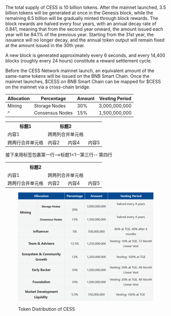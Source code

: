 The total supply of CESS is 10 billion tokens. After the mainnet launched, 3.5 billion tokens will be generated at once in the Genesis block, while the remaining 6.5 billion will be gradually minted through block rewards. The block rewards are halved every four years, with an annual decay rate of 0.841, meaning that from the second year onward, the amount issued each year will be 84.1% of the previous year. Starting from the 31st year, the issuance will no longer decay, and the annual token output will remain fixed at the amount issued in the 30th year.

A new block is generated approximately every 6 seconds, and every 14,400 blocks (roughly every 24 hours) constitute a reward settlement cycle.

Before the CESS Network mainnet launch, an equivalent amount of the same-name tokens will be issued on the BNB Smart Chain. Once the mainnet launches, $CESS on BNB Smart Chain can be mapped for $CESS on the mainnet via a cross-chain bridge.

| Allocation | Percentage | Amount | Vesting Period |
| --- | --- | --- | --- |
| Mining | Storage Nodes | 30% | 3,000,000,000 | halved every 4 years |
| ^ | Consensus Nodes | 15% | 1,500,000,000 | halved every 4 years |
			

<table><!-- 最外层用<table>标签包裹 -->
	<tr><!-- 接下来用<tr>标签包裹第一行 -->
		<th>标题1</th><!-- 再然后用<th>或<td>标签包裹，第一行通常是标题行，所以用了<th>，也可用<td> -->
		<th colspan="2">标题2</th><!-- 跨两列合并标题 -->
	</tr><!-- 用</tr>闭合第一行，注意不能丢闭合符号</tr> -->
	<tr><!--用tr>标签包惠内容行-->
                <td>内容1</td><!-- 用<td>标签包裹内容行第一列 -->
		<td colspan="2">跨两列合并单元格</td><!--用 <td colspan="2">标签合并2，3列 -->
	</tr><!--用/tr>闭合第二行，注意闭合符号</tr> -->
	<tr><!--第三行-->
                <td rowspan="2">跨两行合并单元格</td><!-- 第三行第一列用<td rowspan="2">标签合并3，4行-->
                <td>内容2</td><!-- 第三行第二列的单元格没有合并行，依然占一行- ->
		<td>内容3</td>
	</tr><!-- 第三行结束
        <tr><!--第四行-->
                <td>内容4</td><!-- 第四行第一列与第三行第一列两个单元格合并，内容4在第四行第二列 -->
		<td>内容5</td>
        </tr>
</table>
 
<table><!--最外层用<table>标签包裹-->
接下来用<tr>标签包裹第一行--><tr><!
<th>标题1</th><!-- 再然后用<th>或<td>标签包裹，第一行通常是标题行，所以用了<th>，也可用<td> -->
<th colspan="2">标题2</th><!-- 跨两列合并标题 --></tr><!-- 用</tr>闭合第一行，注意不能丢闭合符号</tr> --><tr><!-- 用<tr>标签包裹内容行 -->
<td>内容1</td><!-- 用<td>标签包裹内容行第一列 -->
<td colspan="2">跨两列合并单元格</td><!-- 用<td colspan="2">标签合并2，3列 --></tr><!--用</tr>闭合第二行，注意闭合符号</tr> --><tr><1--第三行--
<td rowspan="2">跨两行合并单元格</td><!-- 第三行第一列用<td rowspan="2">标签合并3，4行--><td>内容2</td><!-- 第三行第二列的单元格没有合并行，依然占一行- -><td>内容3</td></tr>
/tr><!--第三行结束 -->
第四行<td>内容4</td><!-- 第四行第一列与第三行第一列两个单元格合并，内容4在第四行第二列 --><td>内容5</td>
<tr><!
</tr>
</table>



<figure><img src="../assets/tokenomics/distribution.png" alt="Token Distribution of CESS"><figcaption><p>Token Distribution of CESS</p></figcaption></figure>
